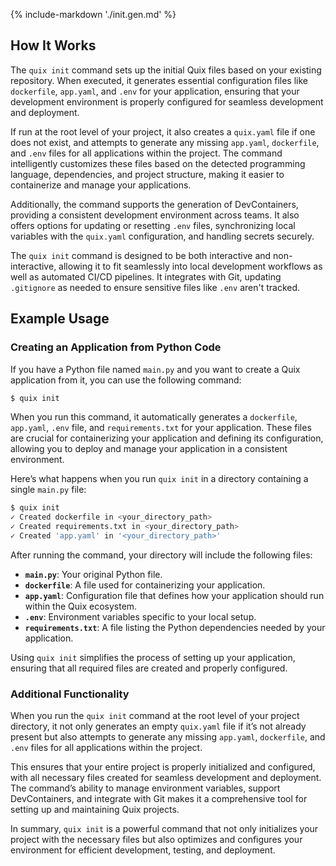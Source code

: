 {% include-markdown './init.gen.md' %}

## How It Works

The `quix init` command sets up the initial Quix files based on your existing repository. When executed, it generates essential configuration files like `dockerfile`, `app.yaml`, and `.env` for your application, ensuring that your development environment is properly configured for seamless development and deployment.

If run at the root level of your project, it also creates a `quix.yaml` file if one does not exist, and attempts to generate any missing `app.yaml`, `dockerfile`, and `.env` files for all applications within the project. The command intelligently customizes these files based on the detected programming language, dependencies, and project structure, making it easier to containerize and manage your applications.

Additionally, the command supports the generation of DevContainers, providing a consistent development environment across teams. It also offers options for updating or resetting `.env` files, synchronizing local variables with the `quix.yaml` configuration, and handling secrets securely.

The `quix init` command is designed to be both interactive and non-interactive, allowing it to fit seamlessly into local development workflows as well as automated CI/CD pipelines. It integrates with Git, updating `.gitignore` as needed to ensure sensitive files like `.env` aren't tracked.

## Example Usage

### Creating an Application from Python Code

If you have a Python file named `main.py` and you want to create a Quix application from it, you can use the following command:

```bash
$ quix init
```

When you run this command, it automatically generates a `dockerfile`, `app.yaml`, `.env` file, and `requirements.txt` for your application. These files are crucial for containerizing your application and defining its configuration, allowing you to deploy and manage your application in a consistent environment.

Here’s what happens when you run `quix init` in a directory containing a single `main.py` file:

```bash
$ quix init
✓ Created dockerfile in <your_directory_path>
✓ Created requirements.txt in <your_directory_path>
✓ Created 'app.yaml' in '<your_directory_path>'
```

After running the command, your directory will include the following files:

- **`main.py`**: Your original Python file.
- **`dockerfile`**: A file used for containerizing your application.
- **`app.yaml`**: Configuration file that defines how your application should run within the Quix ecosystem.
- **`.env`**: Environment variables specific to your local setup.
- **`requirements.txt`**: A file listing the Python dependencies needed by your application.

Using `quix init` simplifies the process of setting up your application, ensuring that all required files are created and properly configured.

### Additional Functionality

When you run the `quix init` command at the root level of your project directory, it not only generates an empty `quix.yaml` file if it’s not already present but also attempts to generate any missing `app.yaml`, `dockerfile`, and `.env` files for all applications within the project.

This ensures that your entire project is properly initialized and configured, with all necessary files created for seamless development and deployment. The command’s ability to manage environment variables, support DevContainers, and integrate with Git makes it a comprehensive tool for setting up and maintaining Quix projects.

In summary, `quix init` is a powerful command that not only initializes your project with the necessary files but also optimizes and configures your environment for efficient development, testing, and deployment.